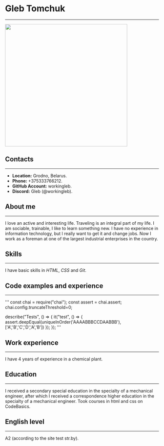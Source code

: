# Gleb Tomchuk
***

<img src="https://sun9-79.userapi.com/impg/pR0JaOWKpvtlvQAOs_KAIQKFQG2ufJtlAMgH2w/xWvKVZUTs28.jpg?size=960x1280&quality=95&sign=141fadc1199f85a267081bf684de1562&type=album" height="400px" widht="400">

## Contacts
***
* **Location:** Grodno, Belarus.
* **Phone:** +375333766212.
* **GitHub Account:** workingleb.
* **Discord:** Gleb (@workingleb).
## About me
***
I love an active and interesting life. Traveling is an integral part of my life. I am sociable, trainable, I like to learn something new. I have no experience in information technology, but I really want to get it and change jobs. Now I work as a foreman at one of the largest industrial enterprises in the country.
## Skills
***
I have basic skills in *HTML*, *CSS* and *Git*.
## Code examples and experience
***
'''
const chai = require("chai");
const assert = chai.assert;
chai.config.truncateThreshold=0;

describe("Tests", () => {
  it("test", () => {
    assert.deepEqual(uniqueInOrder('AAAABBBCCDAABBB'), ['A','B','C','D','A','B'])
  });
});
'''
## Work experience
***
I have 4 years of experience in a chemical plant.
## Education
***
I received a secondary special education in the specialty of a mechanical engineer, after which I received a correspondence higher education in the specialty of a mechanical engineer. Took courses in html and css on CodeBasics.
## English level
***
А2 (according to the site test str.by).